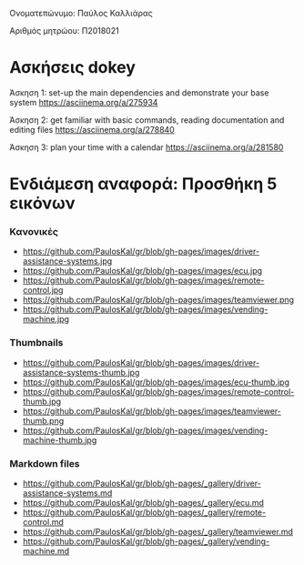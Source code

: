 Ονοματεπώνυμο: Παύλος Καλλιάρας

Αριθμός μητρώου: Π2018021

# Ασκήσεις dokey

Άσκηση 1: set-up the main dependencies and demonstrate your base system
https://asciinema.org/a/275934

Άσκηση 2: get familiar with basic commands, reading documentation and editing files
https://asciinema.org/a/278840

Άσκηση 3: plan your time with a calendar
https://asciinema.org/a/281580

# Ενδιάμεση αναφορά: Προσθήκη 5 εικόνων

### Κανονικές
- https://github.com/PaulosKal/gr/blob/gh-pages/images/driver-assistance-systems.jpg
- https://github.com/PaulosKal/gr/blob/gh-pages/images/ecu.jpg
- https://github.com/PaulosKal/gr/blob/gh-pages/images/remote-control.jpg
- https://github.com/PaulosKal/gr/blob/gh-pages/images/teamviewer.png
- https://github.com/PaulosKal/gr/blob/gh-pages/images/vending-machine.jpg

### Thumbnails
- https://github.com/PaulosKal/gr/blob/gh-pages/images/driver-assistance-systems-thumb.jpg
- https://github.com/PaulosKal/gr/blob/gh-pages/images/ecu-thumb.jpg
- https://github.com/PaulosKal/gr/blob/gh-pages/images/remote-control-thumb.jpg
- https://github.com/PaulosKal/gr/blob/gh-pages/images/teamviewer-thumb.png
- https://github.com/PaulosKal/gr/blob/gh-pages/images/vending-machine-thumb.jpg

### Markdown files
- https://github.com/PaulosKal/gr/blob/gh-pages/_gallery/driver-assistance-systems.md
- https://github.com/PaulosKal/gr/blob/gh-pages/_gallery/ecu.md
- https://github.com/PaulosKal/gr/blob/gh-pages/_gallery/remote-control.md
- https://github.com/PaulosKal/gr/blob/gh-pages/_gallery/teamviewer.md
- https://github.com/PaulosKal/gr/blob/gh-pages/_gallery/vending-machine.md
